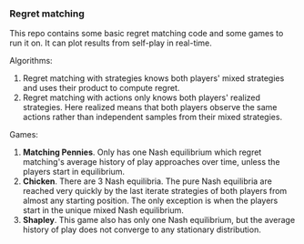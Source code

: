 ### Regret matching 

This repo contains some basic regret matching code and some games to run it on. It can plot results from self-play in real-time. 

Algorithms:
1. Regret matching with strategies knows both players' mixed strategies and uses their product to compute regret.
2. Regret matching with actions only knows both players' realized strategies. Here realized means that both players observe the same actions rather than independent samples from their mixed strategies.  

Games:
1. **Matching Pennies**. Only has one Nash equilibrium which regret matching's average history of play approaches over time, unless the players start in equilibrium. 
2. **Chicken**. There are 3 Nash equilibria. The pure Nash equilibria are reached very quickly by the last iterate strategies of both players from almost any starting position. The only exception is when the players start in the unique mixed Nash equilibrium. 
3. **Shapley**. This game also has only one Nash equilibrium, but the average history of play does not converge to any stationary distribution. 